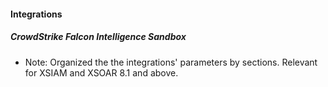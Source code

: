 
#### Integrations
##### CrowdStrike Falcon Intelligence Sandbox
- Note: Organized the the integrations' parameters by sections. Relevant for XSIAM and XSOAR 8.1 and above.

